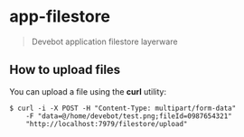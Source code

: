 # app-filestore

> Devebot application filestore layerware

## How to upload files

You can upload a file using the __curl__ utility:

```shell
$ curl -i -X POST -H "Content-Type: multipart/form-data" 
    -F "data=@/home/devebot/test.png;fileId=0987654321" 
    "http://localhost:7979/filestore/upload"
```